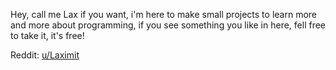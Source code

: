 Hey, call me Lax if you want, i'm here to make small projects to learn more and more about programming, if you see something you like in here, fell free to take it, it's free!

Reddit: [u/Laximit](https://www.reddit.com/user/Laximit)
